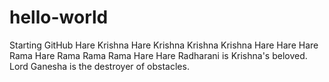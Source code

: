 # hello-world
Starting GitHub
Hare Krishna Hare Krishna Krishna Krishna Hare Hare
Hare Rama Hare Rama Rama Rama Hare Hare
Radharani is Krishna's beloved.
Lord Ganesha is the destroyer of obstacles.

